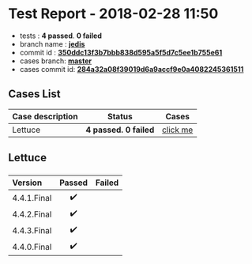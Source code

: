 # Test Report - 2018-02-28 11:50

- tests  : **4 passed**. **0 failed**
- branch name : **[jedis](https://github.com/apache/incubator-skywalking/tree/jedis)**
- commit id : **[350ddc13f3b7bbb838d595a5f5d7c5ee1b755e61](https://github.com/apache/incubator-skywalking/commit/350ddc13f3b7bbb838d595a5f5d7c5ee1b755e61)**
- cases branch: **[master](https://github.com/SkywalkingTest/skywalking-autotest-scenarios/tree/master)**
- cases commit id: **[284a32a08f39019d6a9accf9e0a4082245361511](https://github.com/SkywalkingTest/skywalking-autotest-scenarios/commit/284a32a08f39019d6a9accf9e0a4082245361511)**

## Cases List

| Case description | Status | Cases|
|:-----|:-----:|:-----:|
|Lettuce| **4 passed. 0 failed**| [click me](#lettuce) |

## Lettuce

### 
|  Version     | Passed | Failed|
|:------------- |:-------:|:-----:|
| 4.4.1.Final  | :heavy_check_mark:||
| 4.4.2.Final  | :heavy_check_mark:||
| 4.4.3.Final  | :heavy_check_mark:||
| 4.4.0.Final  | :heavy_check_mark:||

